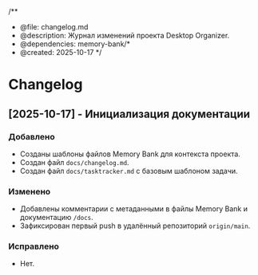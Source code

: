 /**
 * @file: changelog.md
 * @description: Журнал изменений проекта Desktop Organizer.
 * @dependencies: memory-bank/*
 * @created: 2025-10-17
 */

# Changelog

## [2025-10-17] - Инициализация документации

### Добавлено
- Созданы шаблоны файлов Memory Bank для контекста проекта.
- Создан файл `docs/changelog.md`.
- Создан файл `docs/tasktracker.md` с базовым шаблоном задачи.

### Изменено
- Добавлены комментарии с метаданными в файлы Memory Bank и документацию `/docs`.
- Зафиксирован первый push в удалённый репозиторий `origin/main`.

### Исправлено
- Нет.
